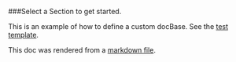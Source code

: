 ###Select a Section to get started.

This is an example of how to define a custom docBase. See the [test template](resources/examples/test.json).

This doc was rendered from a [markdown file](resources/doc/test/Home.md).